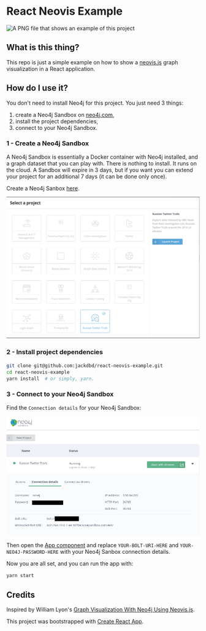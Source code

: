 # React Neovis Example

![A PNG file that shows an example of this project](https://github.com/jackdbd/react-neovis-example/blob/master/screenshots/example.png "Example")

## What is this thing?

This repo is just a simple example on how to show a [neovis.js](https://github.com/neo4j-contrib/neovis.js/) graph visualization in a React application.

## How do I use it?

You don't need to install Neo4j for this project. You just need 3 things:

1. create a Neo4j Sandbox on [neo4j.com](https://neo4j.com/sandbox/),
2. install the project dependencies,
3. connect to your Neo4j Sandbox.

### 1 - Create a Neo4j Sandbox

A Neo4j Sandbox is essentially a Docker container with Neo4j installed, and a graph dataset that you can play with. There is nothing to install. It runs on the cloud. A Sandbox will expire in 3 days, but if you want you can extend your project for an additional 7 days (it can be done only once).

Create a Neo4j Sanbox [here](https://neo4j.com/sandbox/).

![A PNG file that shows the creation of a Neo4j Sandbox with Russian Twitter Trolls dataset](https://github.com/jackdbd/react-neovis-example/blob/master/screenshots/create-sandbox.png "Neo4j Sandbox with Russian Twitter Trolls dataset")

### 2 - Install project dependencies

```sh
git clone git@github.com:jackdbd/react-neovis-example.git
cd react-neovis-example
yarn install  # or simply, yarn.
```

### 3 - Connect to your Neo4j Sandbox

Find the `Connection details` for your Neo4j Sandbox:

![A PNG file that shows your Neo4j Sandbox credentials](https://github.com/jackdbd/react-neovis-example/blob/master/screenshots/sandbox-credentials.png "Neo4j Sandbox credentials")

Then open the [App component](https://github.com/jackdbd/react-neovis-example/blob/master/src/components/App.js) and replace `YOUR-BOLT-URI-HERE` and `YOUR-NEO4J-PASSWORD-HERE` with your Neo4j Sanbox connection details.

Now you are all set, and you can run the app with:

```sh
yarn start
```

## Credits

Inspired by William Lyon's [Graph Visualization With Neo4j Using Neovis.js](https://medium.com/neo4j/graph-visualization-with-neo4j-using-neovis-js-a2ecaaa7c379).

This project was bootstrapped with [Create React App](https://github.com/facebookincubator/create-react-app).
